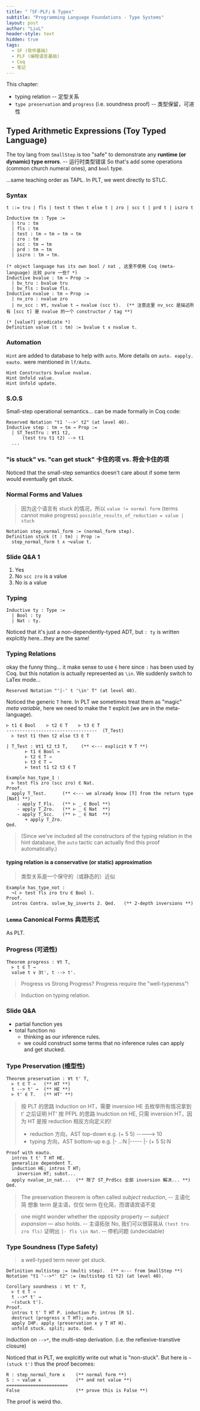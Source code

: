 ```yaml
---
title: "「SF-PLF」6 Types"
subtitle: "Programming Language Foundations - Type Systems"
layout: post
author: "LiuL"
header-style: text
hidden: true
tags:
  - SF (软件基础)
  - PLF (编程语言基础)
  - Coq
  - 笔记
---
```


This chapter:
- typing relation                                             -- 定型关系
- `type preservation` and `progress` (i.e. soundness proof)   -- 类型保留，可进性


Typed Arithmetic Expressions (Toy Typed Language)
-------------------------------------------------

The toy lang from `SmallStep` is too "safe" to demonstrate any __runtime (or dynamic) type errors__.  -- 运行时类型错误
So that's add some operations (common church numeral ones), and `bool` type.

...same teaching order as TAPL. In PLT, we went directly to STLC.

### Syntax

```coq
t ::= tru | fls | test t then t else t | zro | scc t | prd t | iszro t
```

```coq
Inductive tm : Type :=
  | tru : tm
  | fls : tm
  | test : tm → tm → tm → tm
  | zro : tm
  | scc : tm → tm
  | prd : tm → tm
  | iszro : tm → tm.

(* object language has its own bool / nat , 这里不使用 Coq (meta-language) 比较 pure 一些? *)
Inductive bvalue : tm → Prop :=
  | bv_tru : bvalue tru
  | bv_fls : bvalue fls.
Inductive nvalue : tm → Prop :=
  | nv_zro : nvalue zro
  | nv_scc : ∀t, nvalue t → nvalue (scc t).  (** 注意这里 nv_scc 是描述所有 [scc t] 是 nvalue 的一个 constructor / tag **)

(* [value?] predicate *)
Definition value (t : tm) := bvalue t ∨ nvalue t.
```


### Automation 

`Hint` are added to database to help with `auto`.
More details on `auto. eapply. eauto.` were mentioned in `lf/Auto`.

```coq
Hint Constructors bvalue nvalue.
Hint Unfold value.
Hint Unfold update.
```


### S.O.S

Small-step operational semantics...
can be made formally in Coq code:

```coq
Reserved Notation "t1 '-->' t2" (at level 40).
Inductive step : tm → tm → Prop :=
  | ST_TestTru : ∀t1 t2,
      (test tru t1 t2) --> t1
  ...
```



### "is stuck" vs. "can get stuck"  卡住的项 vs. 将会卡住的项

Noticed that the small-step semantics doesn't care about if some term would eventually get stuck.


### Normal Forms and Values

> 因为这个语言有 stuck 的情况，所以 `value != normal form` (terms cannot make progress) 
> `possible_results_of_reduction = value | stuck` 

```coq
Notation step_normal_form := (normal_form step).
Definition stuck (t : tm) : Prop :=
  step_normal_form t ∧ ¬value t.
```


### Slide Q&A 1

1. Yes
2. No   `scc zro` is a value
3. No   is a value




### Typing

```coq
Inductive ty : Type :=
  | Bool : ty
  | Nat : ty.
```

Noticed that it's just a non-dependently-typed ADT, but `: ty` is written explcitly here...they are the same!


### Typing Relations

okay the funny thing...
it make sense to use `∈` here since `:` has been used by Coq.
but this notation is actually represented as `\in`. 
We suddenly switch to LaTex mode...

```coq
Reserved Notation "'|-' t '\in' T" (at level 40).
```

Noticed the generic `T` here. 
In PLT we sometimes treat them as "magic" _meta variable_, here we need to make the `T` explcit (we are in the meta-language).

    ⊢ t1 ∈ Bool    ⊢ t2 ∈ T    ⊢ t3 ∈ T	
    ----------------------------------  (T_Test)
      ⊢ test t1 then t2 else t3 ∈ T

```coq
| T_Test : ∀t1 t2 t3 T,     (** <--- explicit ∀ T **)
       ⊢ t1 ∈ Bool →
       ⊢ t2 ∈ T →
       ⊢ t3 ∈ T →
       ⊢ test t1 t2 t3 ∈ T
```

```coq
Example has_type_1 :
  ⊢ test fls zro (scc zro) ∈ Nat.
Proof.
  apply T_Test.      (** <--- we already know [T] from the return type [Nat] **)
    - apply T_Fls.   (** ⊢ _ ∈ Bool **)
    - apply T_Zro.   (** ⊢ _ ∈ Nat  **)
    - apply T_Scc.   (** ⊢ _ ∈ Nat  **)
       + apply T_Zro.
Qed.
```

> (Since we've included all the constructors of the typing relation in the hint database, the `auto` tactic can actually find this proof automatically.)


#### typing relation is a conservative (or static) approximation

> 类型关系是一个保守的（或静态的）近似

```coq
Example has_type_not :
  ¬( ⊢ test fls zro tru ∈ Bool ).
Proof.
  intros Contra. solve_by_inverts 2. Qed.   (** 2-depth inversions **)
```


### `Lemma` Canonical Forms 典范形式 

As PLT. 


### Progress (可进性)

```coq
Theorem progress : ∀t T,
  ⊢ t ∈ T →
  value t ∨ ∃t', t --> t'.
```

> Progress vs Strong Progress?
Progress require the "well-typeness"! 

> Induction on typing relation.


### Slide Q&A

- partial function yes
- total function no 
  - thinking as our inference rules.
  - we could construct some terms that no inference rules can apply and get stucked.


### Type Preservation (维型性)

```coq
Theorem preservation : ∀t t' T,
  ⊢ t ∈ T →   (** HT **)
  t --> t' →  (** HE **)
  ⊢ t' ∈ T.   (** HT' **)
```

> 按 PLT  的思路 Induction on HT，需要 inversion HE 去枚举所有情况拿到 t' 之后证明 HT'
> 按 PFPL 的思路 Inudction on HE, 只需 inversion HT，因为 HT 是按 reduction 相反方向定义的! 
> - reduction 方向，AST top-down   e.g. (+ 5 5)   ----->   10
> - typing    方向，AST bottom-up  e.g. |- ..:N   |-----   |- (+ 5 5):N

```coq
Proof with eauto.
  intros t t' T HT HE.
  generalize dependent T.
  induction HE; intros T HT;
    inversion HT; subst...
  apply nvalue_in_nat...  (** 除了 ST_PrdScc 全部 inversion 解决... **)
Qed.
```

> The preservation theorem is often called _subject reduction_,  -- 主语化简
想象 term 是主语，仅仅 term 在化简，而谓语宾语不变

> one might wonder whether the opposity property — _subject expansion_ — also holds. -- 主语拓张
No, 我们可以很容易从 `(test tru zro fls)` 证明出 `|- fls \in Nat`. -- 停机问题 (undecidable)



### Type Soundness (Type Safety)

> a well-typed term never get stuck. 

```coq
Definition multistep := (multi step).  (** <--- from SmallStep **)
Notation "t1 '-->*' t2" := (multistep t1 t2) (at level 40).

Corollary soundness : ∀t t' T,
  ⊢ t ∈ T →
  t -->* t' →
  ~(stuck t').
Proof.
  intros t t' T HT P. induction P; intros [R S].
  destruct (progress x T HT); auto.
  apply IHP. apply (preservation x y T HT H).
  unfold stuck. split; auto. Qed.
```

Induction on `-->*`, the multi-step derivation. (i.e. the reflexive-transtive closure)

Noticed that in PLT, we explcitly write out what is "non-stuck".
But here is `~(stuck t')`
thus the proof becomes:

```coq
R : step_normal_form x    (** normal form **)
S : ~ value x             (** and not value **)
=======================
False                     (** prove this is False **)
```

The proof is weird tho.




